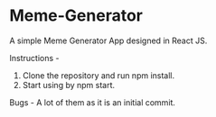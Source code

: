 # Meme-Generator

A simple Meme Generator App designed in React JS.

Instructions -

1. Clone the repository and run npm install.
2. Start using by npm start.

Bugs - 
A lot of them as it is an initial commit.
